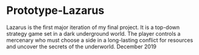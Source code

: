 # Prototype-Lazarus
Lazarus is the first major iteration of my final project. It is a top-down strategy game set in a dark underground world. The player controls a mercenary who must choose a side in a long-lasting conflict for resources and uncover the secrets of the underworld. December 2019
